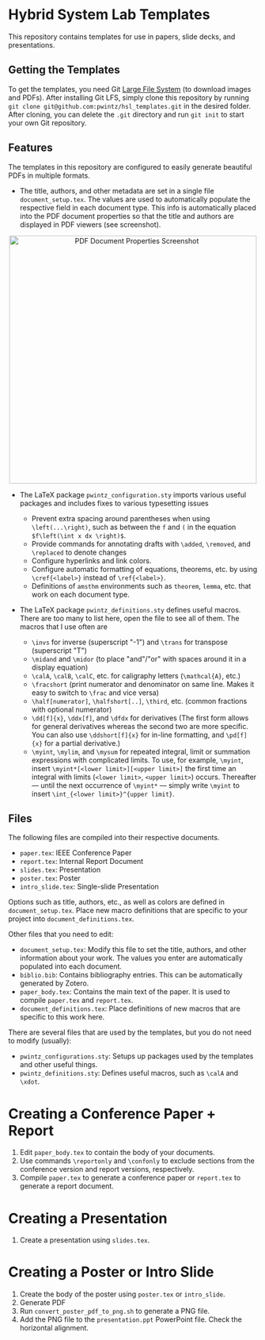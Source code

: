 # Hybrid System Lab Templates
This repository contains templates for use in papers, slide decks, and presentations.

## Getting the Templates

To get the templates, you need Git [Large File System](https://git-lfs.github.com/) (to download images and PDFs). After installing Git LFS, simply clone this repository by running `git clone git@github.com:pwintz/hsl_templates.git` in the desired folder. After cloning, you can delete the `.git` directory and run `git init` to start your own Git repository. 

## Features
The templates in this repository are configured to easily generate beautiful PDFs in multiple formats. 

* The title, authors, and other metadata are set in a single file `document_setup.tex`. The values are used to automatically populate the respective field in each document type. This info is automatically placed into the PDF document properties so that the title and authors are displayed in PDF viewers (see screenshot).
<div style="text-align: center;">
<img src="readme_images/pdf_document_properties.png" alt="PDF Document Properties Screenshot" width="500" />
</div>

* The LaTeX package `pwintz_configuration.sty` imports various useful packages and includes fixes to various typesetting issues

   * Prevent extra spacing around parentheses when using `\left(...\right)`, such as between the `f` and `(` in the equation `$f\left(\int x dx \right)$`.
   * Provide commands for annotating drafts with `\added`, `\removed`, and `\replaced` to denote changes
   * Configure hyperlinks and link colors. 
   * Configure automatic formatting of equations, theorems, etc. by using `\cref{<label>}` instead of `\ref{<label>}`.
   * Definitions of `amsthm` environments such as `theorem`, `lemma`, etc. that work on each document type.

* The LaTeX package `pwintz_definitions.sty` defines useful macros. There are too many to list here, open the file to see all of them. The macros that I use often are 

  * `\invs` for inverse (superscript "-1") and `\trans` for transpose (superscript "T") 
  * `\midand` and `\midor` (to place "and"/"or" with spaces around it in a display equation)
  * `\calA`, `\calB`, `\calC`, etc. for caligraphy letters (`\mathcal{A}`, etc.)
  * `\fracshort` (print numerator and denominator on same line. Makes it easy to switch to `\frac` and vice versa)
  * `\half[numerator]`, `\halfshort[..]`, `\third`, etc. (common fractions with optional numerator)
  * `\dd[f]{x}`, `\ddx[f]`, and `\dfdx` for derivatives (The first form allows for general derivatives whereas the second two are more specific. You can also use `\ddshort[f]{x}` for in-line formatting, and `\pd[f]{x}` for a partial derivative.)
  * `\myint`, `\mylim`, and `\mysum` for repeated integral, limit or summation expressions with complicated limits. To use, for example, `\myint`, insert `\myint*[<lower limit>][<upper limit>]` the first time an integral with limits (`<lower limit>`, `<upper limit>`) occurs. Thereafter — until the next occurrence of `\myint*` — simply write `\myint` to insert `\int_{<lower limit>}^{upper limit}`.

## Files

The following files are compiled into their respective documents.
* `paper.tex`: IEEE Conference Paper
* `report.tex`: Internal Report Document
* `slides.tex`: Presentation
* `poster.tex`: Poster
* `intro_slide.tex`: Single-slide Presentation

Options such as title, authors, etc., as well as colors are defined in `document_setup.tex`.
Place new macro definitions that are specific to your project into `document_definitions.tex`.

Other files that you need to edit:
* `document_setup.tex`: Modify this file to set the title, authors, and other information about your work. The values you enter are automatically populated into each document.
* `biblio.bib`: Contains bibliography entries. This can be automatically generated by Zotero.
* `paper_body.tex`: Contains the main text of the paper. It is used to compile `paper.tex` and `report.tex`.
* `document_definitions.tex`: Place definitions of new macros that are specific to this work here.

There are several files that are used by the templates, but you do not need to modify (usually):
* `pwintz_configurations.sty`: Setups up packages used by the templates and other useful things.
* `pwintz_definitions.sty`: Defines useful macros, such as `\calA` and `\xdot`. 

# Creating a Conference Paper + Report

1. Edit `paper_body.tex` to contain the body of your documents. 
2. Use commands `\reportonly` and `\confonly` to exclude sections from the conference version and report versions, respectively.
3. Compile `paper.tex` to generate a conference paper or `report.tex` to generate a report document. 

# Creating a Presentation

1. Create a presentation using `slides.tex`.

# Creating a Poster or Intro Slide

1. Create the body of the poster using `poster.tex` or `intro_slide`.
2. Generate PDF
3. Run `convert_poster_pdf_to_png.sh` to generate a PNG file.
4. Add the PNG file to the `presentation.ppt` PowerPoint file. Check the horizontal alignment.


